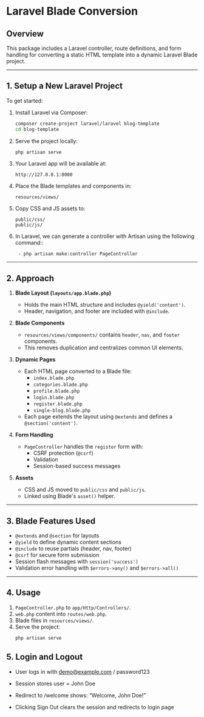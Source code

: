 # Laravel Blade Conversion

## Overview
This package includes a Laravel controller, route definitions, and form handling for converting a static HTML template into a dynamic Laravel Blade project.

---

## 1. Setup a New Laravel Project
To get started:

1. Install Laravel via Composer:
   ```bash
   composer create-project laravel/laravel blog-template
   cd blog-template
   ```
2. Serve the project locally:
   ```bash
   php artisan serve
   ```
3. Your Laravel app will be available at:
   ```
   http://127.0.0.1:8000
   ```

4. Place the Blade templates and components in:
   ```
   resources/views/
   ```

5. Copy CSS and JS assets to:
   ```
   public/css/
   public/js/
   ```
6. In Laravel, we can generate a controller with Artisan using the following command::
   ```
    - php artisan make:controller PageController
   ```
---

## 2. Approach
1. **Blade Layout (`layouts/app.blade.php`)**
   - Holds the main HTML structure and includes `@yield('content')`.
   - Header, navigation, and footer are included with `@include`.

2. **Blade Components**
   - `resources/views/components/` contains `header`, `nav`, and `footer` components.
   - This removes duplication and centralizes common UI elements.

3. **Dynamic Pages**
   - Each HTML page converted to a Blade file:
     - `index.blade.php`
     - `categories.blade.php`
     - `profile.blade.php`
     - `login.blade.php`
     - `register.blade.php`
     - `single-blog.blade.php`
   - Each page extends the layout using `@extends` and defines a `@section('content')`.
  
4. **Form Handling**
   - `PageController` handles the `register` form with:
     - CSRF protection (`@csrf`)
     - Validation
     - Session-based success messages

5. **Assets**
   - CSS and JS moved to `public/css` and `public/js`.
   - Linked using Blade's `asset()` helper.

---

## 3. Blade Features Used
- `@extends` and `@section` for layouts
- `@yield` to define dynamic content sections
- `@include` to reuse partials (header, nav, footer)
- `@csrf` for secure form submission
- Session flash messages with `session('success')`
- Validation error handling with `$errors->any()` and `$errors->all()`

---

## 4. Usage
1. `PageController.php` to `app/Http/Controllers/`.
2. `web.php` content into `routes/web.php`.
3. Blade files in `resources/views/`.
4. Serve the project:
   ```bash
   php artisan serve
   ```
## 5. Login and Logout
   
   - User logs in with demo@example.com / password123

   - Session stores user = John Doe

   - Redirect to /welcome shows: “Welcome, John Doe!”

   - Clicking Sign Out clears the session and redirects to login page

